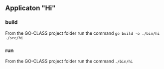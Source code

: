 ## Applicaton "Hi"

### build

From the GO-CLASS project folder run the command
`go build -o ./bin/hi ./src/hi`

### run

From the GO-CLASS project folder run the command
`./bin/hi`
